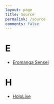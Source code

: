 ```yaml
---
layout: page
title: Source
permalink: /source
comments: false
---
```


# E
- [Eromanga Sensei](https://yourcosplay.github.io/art/categories#Eromanga-Sensei)

# H
- [HoloLive](https://yourcosplay.github.io/art/categories#HoloLive)